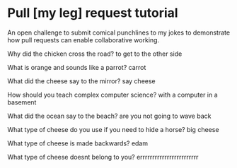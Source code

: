 # Pull [my leg] request tutorial
An open challenge to submit comical punchlines to my jokes to demonstrate how pull requests can enable collaborative working. 

Why did the chicken cross the road? 
to get to the other side

What is orange and sounds like a parrot? 
carrot

What did the cheese say to the mirror? 
say cheese

How should you teach complex computer science? 
with a computer in a basement

What did the ocean say to the beach?
are you not going to wave back

What type of cheese do you use if you need to hide a horse?
big cheese

What type of cheese is made backwards?
edam

What type of cheese doesnt belong to you?
errrrrrrrrrrrrrrrrrrrrrrr

